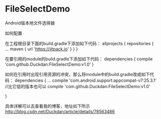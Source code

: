# FileSelectDemo
Android版本地文件选择器

如何配置

在工程根目录下面的build.gradle下添加如下代码：
	allprojects {
		repositories {
			...
			maven { url 'https://jitpack.io' }
		}
	}
  
在要引用的module的build.gradle下添加如下代码：
	dependencies {
	        compile 'com.github.Duckdan:FileSelectDemo:v1.0'
	}

如何在引用时出现引用资源的冲突，那么将module中的build.gradle改成如下代码：
dependencies {
    ...
    compile 'com.android.support:appcompat-v7:25.3.1'  //比它低的版本也可以
    compile 'com.github.Duckdan:FileSelectDemo:v1.0'
   
}

具体详解可以去查看我的博客，地址如下所示
http://blog.csdn.net/Duckdan/article/details/78563486
 
